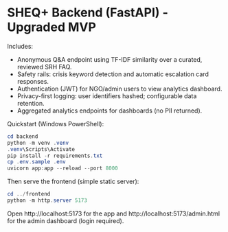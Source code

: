 # SHEQ+ Backend (FastAPI) - Upgraded MVP

Includes:
- Anonymous Q&A endpoint using TF-IDF similarity over a curated, reviewed SRH FAQ.
- Safety rails: crisis keyword detection and automatic escalation card responses.
- Authentication (JWT) for NGO/admin users to view analytics dashboard.
- Privacy-first logging: user identifiers hashed; configurable data retention.
- Aggregated analytics endpoints for dashboards (no PII returned).

Quickstart (Windows PowerShell):
```powershell
cd backend
python -m venv .venv
.venv\Scripts\Activate
pip install -r requirements.txt
cp .env.sample .env
uvicorn app:app --reload --port 8000
```

Then serve the frontend (simple static server):
```powershell
cd ../frontend
python -m http.server 5173
```

Open http://localhost:5173 for the app and http://localhost:5173/admin.html for the admin dashboard (login required).

